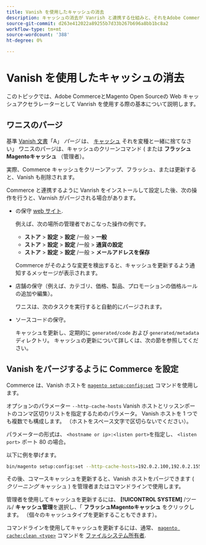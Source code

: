 ```yaml
---
title: Vanish を使用したキャッシュの消去
description: キャッシュの消去が Vanrish と連携する仕組みと、それをAdobe Commerceアプリケーションの Web キャッシュアクセラレーターとして使用する方法を説明します。
source-git-commit: d263e412022a89255b7d33b267b696a8bb1bc8a2
workflow-type: tm+mt
source-wordcount: '388'
ht-degree: 0%

---
```



# Vanish を使用したキャッシュの消去

このトピックでは、Adobe CommerceとMagento Open Sourceの Web キャッシュアクセラレーターとして Vanrish を使用する際の基本について説明します。

## ワニスのパージ

基準 [Vanish 文書](https://www.varnish-cache.org/docs/trunk/users-guide/purging.html)「A」 *パージ* は、 [キャッシュ](https://glossary.magento.com/cache) それを変種と一緒に捨てなさい」 ワニスのパージは、キャッシュのクリーンコマンド ( または **フラッシュMagentoキャッシュ** （管理者）。

実際、Commerce キャッシュをクリーンアップ、フラッシュ、または更新すると、Vanish も削除されます。

Commerce と連携するように Vanrish をインストールして設定した後、次の操作を行うと、Varnish がパージされる場合があります。

- の保守 [web サイト](https://glossary.magento.com/website).

   例えば、次の場所の管理者でおこなった操作の例です。

   - **ストア** > **設定** > **設定** /一般 > **一般**
   - **ストア** > **設定** > **設定** /一般 > **通貨の設定**
   - **ストア** > **設定** > **設定** /一般 > **メールアドレスを保存**

   Commerce がそのような変更を検出すると、キャッシュを更新するよう通知するメッセージが表示されます。

- 店舗の保守（例えば、カテゴリ、価格、製品、プロモーションの価格ルールの追加や編集）。

   ワニスは、次のタスクを実行すると自動的にパージされます。

- ソースコードの保守。

   キャッシュを更新し、定期的に `generated/code` および `generated/metadata` ディレクトリ。 キャッシュの更新について詳しくは、次の節を参照してください。

## Vanish をパージするように Commerce を設定

Commerce は、Vanish ホストを [`magento setup:config:set`](https://devdocs.magento.com/guides/v2.4/reference/cli/magento.html#setupconfigset) コマンドを使用します。

オプションのパラメーター `--http-cache-hosts` Vanish ホストとリッスンポートのコンマ区切りリストを指定するためのパラメータ。 Vanish ホストを 1 つでも複数でも構成します。 （ホストをスペース文字で区切らないでください）。

パラメーターの形式は、 `<hostname or ip>:<listen port>`を指定し、 `<listen port>` ポート 80 の場合。

以下に例を挙げます。

```bash
bin/magento setup:config:set --http-cache-hosts=192.0.2.100,192.0.2.155:6081
```

その後、コマースキャッシュを更新すると、Vanish ホストをパージできます ( *クリーニング* キャッシュ ) を管理者またはコマンドラインで使用します。

管理者を使用してキャッシュを更新するには、 **[!UICONTROL SYSTEM]** /ツール/ **キャッシュ管理**&#x200B;を選択し、「 **フラッシュMagentoキャッシュ** をクリックします。 （個々のキャッシュタイプを更新することもできます）。

コマンドラインを使用してキャッシュを更新するには、通常、 [`magento cache:clean <type>`](../cli/manage-cache.md#clean-and-flush-cache-types) コマンドを [ファイルシステム所有者](../../installation/prerequisites/file-system/overview.md).
